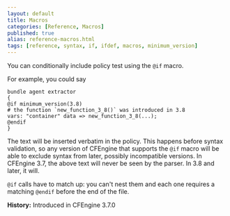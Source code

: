 ```yaml
---
layout: default
title: Macros
categories: [Reference, Macros]
published: true
alias: reference-macros.html
tags: [reference, syntax, if, ifdef, macros, minimum_version]
---
```


You can conditionally include policy test using the `@if` macro.

For example, you could say

```cf3
bundle agent extractor
{
@if minimum_version(3.8)
# the function `new_function_3_8()` was introduced in 3.8
vars: "container" data => new_function_3_8(...);
@endif
}
```

The text will be inserted verbatim in the policy. This happens before
syntax validation, so any version of CFEngine that supports the `@if`
macro will be able to exclude syntax from later, possibly incompatible
versions. In CFEngine 3.7, the above text will never be seen by the
parser. In 3.8 and later, it will.

`@if` calls have to match up: you can't nest them and each one
requires a matching `@endif` before the end of the file.

**History:** Introduced in CFEngine 3.7.0
